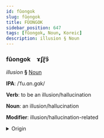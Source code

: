 ```yaml
---
id: fûongok
slug: fûongok
title: FÛONGOK
sidebar_position: 647
tags: [fûongok, Noun, Koreic]
description: illusion § Noun
---
```


### fûongok&emsp;<span kind="abugida">ɤʄɽ̃ꜿ̑</span>

*illusion* **§** [Noun](../../tags/Noun)

**IPA**: /ˈfu.ɑn.gɑk/

**Verb**: to be an illusion/hallucination

**Noun**: an illusion/hallucination

**Modifier**: illusion/hallucination-related

<details>
    <summary>Origin</summary>
    Korean 환각 hwan'gak [ˈɸwa̠(ː)nɡa̠k̚]<br/>
    <em>Koreic Language Family</em>
</details>